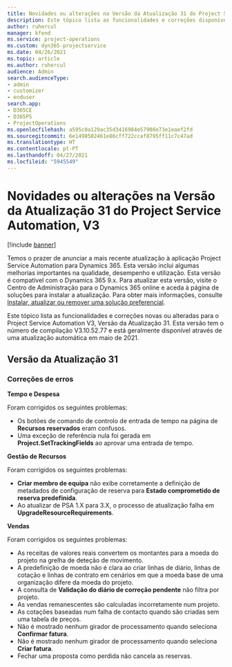 ```yaml
---
title: Novidades ou alterações na Versão da Atualização 31 do Project Service Automation, V3
description: Este tópico lista as funcionalidades e correções disponíveis no Project Service Automation V3, Versão da Atualização 31, V3.
author: ruhercul
manager: kfend
ms.service: project-operations
ms.custom: dyn365-projectservice
ms.date: 04/26/2021
ms.topic: article
ms.author: ruhercul
audience: Admin
search.audienceType:
- admin
- customizer
- enduser
search.app:
- D365CE
- D365PS
- ProjectOperations
ms.openlocfilehash: a595c0a129ac35d3416984e57908e73e1eaef2fd
ms.sourcegitcommit: 6e1498502461e86cff722ccaf8795ff11c7c47ad
ms.translationtype: HT
ms.contentlocale: pt-PT
ms.lasthandoff: 04/27/2021
ms.locfileid: "5945549"
---
```

# <a name="whats-new-or-changed-in-project-service-automation-update-release-31-v3"></a>Novidades ou alterações na Versão da Atualização 31 do Project Service Automation, V3

[!include [banner](../includes/psa-now-project-operations.md)]

Temos o prazer de anunciar a mais recente atualização à aplicação Project Service Automation para Dynamics 365. Esta versão inclui algumas melhorias importantes na qualidade, desempenho e utilização. Esta versão é compatível com o Dynamics 365 9.x. Para atualizar esta versão, visite o Centro de Administração para o Dynamics 365 online e aceda à página de soluções para instalar a atualização. Para obter mais informações, consulte [Instalar, atualizar ou remover uma solução preferencial](/power-platform/admin/install-remove-preferred-solution).

Este tópico lista as funcionalidades e correções novas ou alteradas para o Project Service Automation V3, Versão da Atualização 31. Esta versão tem o número de compilação V3.10.52.77 e está geralmente disponível através de uma atualização automática em maio de 2021.

## <a name="update-release-31"></a>Versão da Atualização 31

### <a name="bug-fixes"></a>Correções de erros

**Tempo e Despesa**

Foram corrigidos os seguintes problemas:

- Os botões de comando de controlo de entrada de tempo na página de **Recursos reservados** eram confusos.
- Uma exceção de referência nula foi gerada em **Project.SetTrackingFields** ao aprovar uma entrada de tempo.

**Gestão de Recursos**

Foram corrigidos os seguintes problemas:

- **Criar membro de equipa** não exibe corretamente a definição de metadados de configuração de reserva para **Estado comprometido de reserva predefinida**.
- Ao atualizar de PSA 1.X para 3.X, o processo de atualização falha em **UpgradeResourceRequirements**.


**Vendas**

Foram corrigidos os seguintes problemas:

- As receitas de valores reais convertem os montantes para a moeda do projeto na grelha de deteção de movimento.
- A predefinição de moeda não é clara ao criar linhas de diário, linhas de cotação e linhas de contrato em cenários em que a moeda base de uma organização difere da moeda do projeto.
- A consulta de **Validação do diário de correção pendente** não filtra por projeto.
- As vendas remanescentes são calculadas incorretamente num projeto.
- As cotações baseadas num falha de contacto quando são criadas sem uma tabela de preços.
- Não é mostrado nenhum girador de processamento quando seleciona **Confirmar fatura**.
- Não é mostrado nenhum girador de processamento quando seleciona **Criar fatura**.
- Fechar uma proposta como perdida não cancela as reservas.







